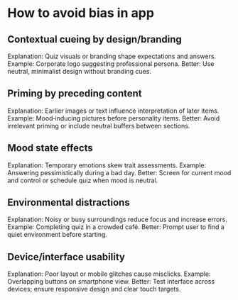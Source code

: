 # How to avoid bias in app

## Contextual cueing by design/branding
Explanation: Quiz visuals or branding shape expectations and answers.
Example: Corporate logo suggesting professional persona.
Better: Use neutral, minimalist design without branding cues.


## Priming by preceding content
Explanation: Earlier images or text influence interpretation of later items.
Example: Mood‑inducing pictures before personality items.
Better: Avoid irrelevant priming or include neutral buffers between sections.


## Mood state effects
Explanation: Temporary emotions skew trait assessments.
Example: Answering pessimistically during a bad day.
Better: Screen for current mood and control or schedule quiz when mood is neutral.


## Environmental distractions
Explanation: Noisy or busy surroundings reduce focus and increase errors.
Example: Completing quiz in a crowded café.
Better: Prompt user to find a quiet environment before starting.


## Device/interface usability
Explanation: Poor layout or mobile glitches cause misclicks.
Example: Overlapping buttons on smartphone view.
Better: Test interface across devices; ensure responsive design and clear touch targets.
